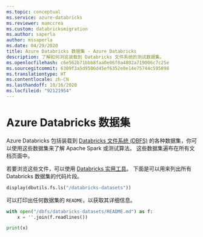 ```yaml
---
ms.topic: conceptual
ms.service: azure-databricks
ms.reviewer: mamccrea
ms.custom: databricksmigration
ms.author: saperla
author: mssaperla
ms.date: 04/29/2020
title: Azure Databricks 数据集 - Azure Databricks
description: 了解如何浏览装载到 Databricks 文件系统的测试数据集。
ms.openlocfilehash: c6e562b71bbb8faa0e06f0a4802a719006c7c25e
ms.sourcegitcommit: 6309f3a5d9506d45ef6352e0e14e75744c595898
ms.translationtype: HT
ms.contentlocale: zh-CN
ms.lasthandoff: 10/16/2020
ms.locfileid: "92121954"
---
```

# <a name="azure-databricks-datasets"></a><a id="azure-databricks-datasets"> </a><a id="databricks-datasets"> </a>Azure Databricks 数据集

Azure Databricks 包括装载到 [Databricks 文件系统 (DBFS)](databricks-file-system.md) 的各种数据集，你可以使用这些数据集来了解 Apache Spark 或测试算法。 这些数据集遍布在所有文档页面中。

若要浏览这些文件，可以使用 [Databricks 实用工具](../dev-tools/databricks-utils.md)。 下面是可以用来列出所有 Databricks 数据集的代码片段。

```python
display(dbutils.fs.ls("/databricks-datasets"))
```

可以打印出任何数据集的 `README`，以获取其详细信息。

```python
with open("/dbfs/databricks-datasets/README.md") as f:
    x = ''.join(f.readlines())

print(x)
```